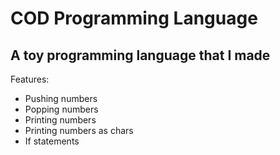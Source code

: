 # COD Programming Language
## A toy programming language that I made

Features:
 - Pushing numbers
 - Popping numbers
 - Printing numbers
 - Printing numbers as chars
 - If statements

